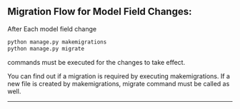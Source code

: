 ## Migration Flow for Model Field Changes:

After Each model field change
~~~bash
python manage.py makemigrations
python manage.py migrate
~~~

commands must be executed for the changes to take effect.

You can find out if a migration is required by executing makemigrations. If a new file is created by makemigrations, migrate command must be called as well.

-------------------
